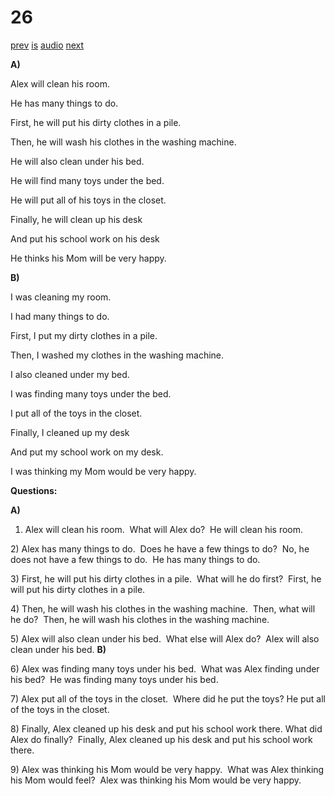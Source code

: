 # 26

[prev](../en/story_25.md)
[is](../is/story_26.md)
[audio](../audio/story_26.mp3)
[next](../en/story_27.md)

**A)**

Alex will clean his room.

He has many things to do.

First, he will put his dirty clothes in a pile.

Then, he will wash his clothes in the washing machine.

He will also clean under his bed.

He will find many toys under the bed.

He will put all of his toys in the closet.

Finally, he will clean up his desk

And put his school work on his desk

He thinks his Mom will be very happy.

**B)**

I was cleaning my room.

I had many things to do.

First, I put my dirty clothes in a pile.

Then, I washed my clothes in the washing machine.

I also cleaned under my bed.

I was finding many toys under the bed.

I put all of the toys in the closet.

Finally, I cleaned up my desk

And put my school work on my desk.

I was thinking my Mom would be very happy.

**Questions:**

**A)**
1) Alex will clean his room.  What will Alex do?  He will clean his
room.

2\) Alex has many things to do.  Does he have a few things to do?  No,
he does not have a few things to do.  He has many things to do.

3\) First, he will put his dirty clothes in a pile.  What will he do
first?  First, he will put his dirty clothes in a pile.

4\) Then, he will wash his clothes in the washing machine.  Then, what
will he do?  Then, he will wash his clothes in the washing machine.

5\) Alex will also clean under his bed.  What else will Alex do?  Alex
will also clean under his bed.
**B)**

6\) Alex was finding many toys under his bed.  What was Alex finding
under his bed?  He was finding many toys under his bed.

7\) Alex put all of the toys in the closet.  Where did he put the toys?
He put all of the toys in the closet.

8\) Finally, Alex cleaned up his desk and put his school work there.
What did Alex do finally?  Finally, Alex cleaned up his desk and put
his school work there.

9\) Alex was thinking his Mom would be very happy.  What was Alex
thinking his Mom would feel?  Alex was thinking his Mom would be very
happy.
